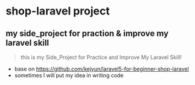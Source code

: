 # shop-laravel project
## my side_project for praction & improve my laravel skill
> this is my Side_Project for Practice and Improve My Laravel Skill!

- base on https://github.com/kejyun/laravel5-for-beginner-shop-laravel
- sometimes I will put my idea in writing code
